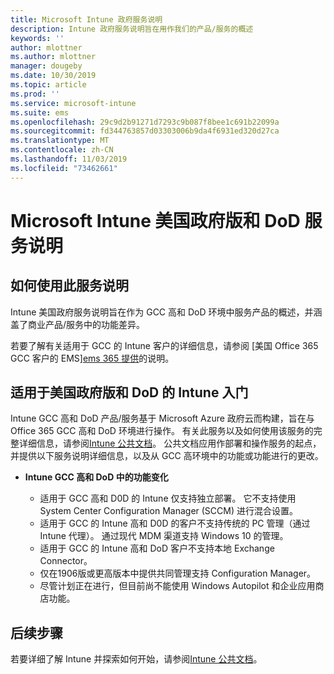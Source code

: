 ```yaml
---
title: Microsoft Intune 政府服务说明
description: Intune 政府服务说明旨在用作我们的产品/服务的概述
keywords: ''
author: mlottner
ms.author: mlottner
manager: dougeby
ms.date: 10/30/2019
ms.topic: article
ms.prod: ''
ms.service: microsoft-intune
ms.suite: ems
ms.openlocfilehash: 29c9d2b91271d7293c9b087f8bee1c691b22099a
ms.sourcegitcommit: fd344763857d03303006b9da4f6931ed320d27ca
ms.translationtype: MT
ms.contentlocale: zh-CN
ms.lasthandoff: 11/03/2019
ms.locfileid: "73462661"
---
```

# <a name="microsoft-intune-for-us-government-gcc-high-and-dod-service-description"></a>Microsoft Intune 美国政府版和 DoD 服务说明

## <a name="how-to-use-this-service-description"></a>如何使用此服务说明
Intune 美国政府服务说明旨在作为 GCC 高和 DoD 环境中服务产品的概述，并涵盖了商业产品/服务中的功能差异。

若要了解有关适用于 GCC 的 Intune 客户的详细信息，请参阅 [美国 Office 365 GCC 客户的 EMS][ems 365 提供](ems-govt-service-description.md#ems-offers-for-us-government-and-office-365-interoperability)的说明。

## <a name="get-started-with-intune-for-us-government-gcc-high-and-dod"></a>适用于美国政府版和 DoD 的 Intune 入门

Intune GCC 高和 DoD 产品/服务基于 Microsoft Azure 政府云而构建，旨在与 Office 365 GCC 高和 DoD 环境进行操作。 有关此服务以及如何使用该服务的完整详细信息，请参阅[Intune 公共文档](https://docs.microsoft.com/intune/)。 公共文档应用作部署和操作服务的起点，并提供以下服务说明详细信息，以及从 GCC 高环境中的功能或功能进行的更改。 

- **Intune GCC 高和 DoD 中的功能变化**

  - 适用于 GCC 高和 D0D 的 Intune 仅支持独立部署。 它不支持使用 System Center Configuration Manager (SCCM) 进行混合设置。 
  - 适用于 GCC 的 Intune 高和 D0D 的客户不支持传统的 PC 管理（通过 Intune 代理）。 通过现代 MDM 渠道支持 Windows 10 的管理。 
  - 适用于 GCC 的 Intune 高和 DoD 客户不支持本地 Exchange Connector。 
  - 仅在1906版或更高版本中提供共同管理支持 Configuration Manager。 
  - 尽管计划正在进行，但目前尚不能使用 Windows Autopilot 和企业应用商店功能。 

## <a name="next-steps"></a>后续步骤
若要详细了解 Intune 并探索如何开始，请参阅[Intune 公共文档](https://docs.microsoft.com/intune/index)。

